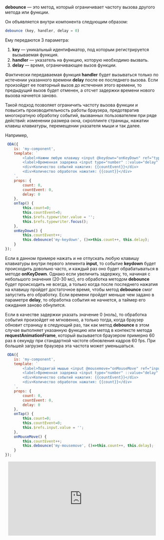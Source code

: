**debounce** — это метод, который ограничивает частоту вызова другого метода или функции.

Он объявляется внутри компонента следующим образом:

```javascript
debounce (key, handler, delay = 0)
```

Ему передаются 3 параметра:

1. **key** — уникальный идентификатор, под которым регистрируется вызываемая функция.
1. **handler** — указатель на функцию, которую необходимо вызвать.
1. **delay** — время, ограничивающее вызов функции.

Фактически передаваемая функция **handler** будет вызываться только по истечении указанного времени **delay** после ее последнего вызова. Если произойдет ее повторный вызов до истечения этого времени, то предыдущий вызов будет отменен, а отсчет задержки времени нового вызова начнется заново.

Такой подход позволяет ограничить частоту вызова функции и повысить производительность работы браузера, предотвратив многократную обработку событий, вызванных пользователем при ряде действий: изменении размера окна, скроллинге страницы, нажатии клавиш клавиатуры, перемещении указателя мыши и так далее.

Например,

```javascript _run_edit_[my-component.js]
 ODA({
    is: 'my-component',
    template: `
        <label>Нажми любую клавишу <input @keydown="onKeyDown" ref="typewriter"> </label> <button @tap="onTap">Очистить</button><br>
        <label>Временная задержка <input type="number" ::value="delay" step="10">, мс</label>
        <div>Количество событий нажатия: {{countEvent}}</div>
        <div>Количество обработок нажатия: {{count}}</div>
    `,
    props: {
        count: 0,
        countEvent: 0,
        delay: 0
    },
    onTap() {
        this.count=0;
        this.countEvent=0;
        this.$refs.typewriter.value = '';
        this.$refs.typewriter.focus();
    },
    onKeyDown() {
        this.countEvent++;
        this.debounce('my-keydown', ()=>this.count++, this.delay);
    }
});
```

Если в данном примере нажать и не отпускать любую клавишу клавиатуры внутри первого элемента **input**, то событие **keydown** будет происходить довольно часто, и каждый раз оно будет обрабатываться в методе **onKeyDown**. Однако если увеличить задержку, то, начиная с небольшого значения (20-30 мc), его обработка методом **debounce** будет происходить не всегда, а только когда после последнего нажатия на клавишу пройдет достаточное время, чтобы метод **debounce** смог запустить его обработку. Если времени пройдет меньше чем задано в параметре **delay**, то обработка события не начнется, а таймер его ожидания заново обнулится.

Если в качестве задержки указать значение 0 (ноль), то обработка события произойдет не мгновенно, а только тогда, когда браузер обновит страницу в следующий раз, так как метод **debounce** в этом случае выполняет указанную функцию или метод в контексте метода **requestAnimationFrame**, который вызывается браузером примерно 60 раз в секунду при стандартной частоте обновления кадров 60 fps. При большей загрузке браузера эта частота может уменьшаться.

```javascript _run_edit_[my-component.js]
 ODA({
    is: 'my-component',
    template: `
        <label>Подвигай мышью <input @mousemove="onMouseMove" ref="input"> </label> <button @tap="onTap">Очистить</button><br>
        <label>Временная задержка <input type="number" ::value="delay" step="10">, мс</label>
        <div>Количество событий нажатия: {{countEvent}}</div>
        <div>Количество обработок нажатия: {{count}}</div>
    `,
    props: {
        count: 0,
        countEvent: 0,
        delay: 0
    },
    onTap() {
        this.count=0;
        this.countEvent=0;
        this.$refs.input.value = '';
    },
    onMouseMove() {
        this.countEvent++;
        this.debounce('my-mousemove', ()=>this.count++, this.delay);
    }
});
```

<div style="position:relative;padding-bottom:48%; margin:10px">
    <iframe src="https://www.youtube.com/embed/RHud4EO_exo?start=0" frameborder="0" allow="accelerometer; autoplay; encrypted-media; gyroscope; picture-in-picture" allowfullscreen
    	style="position:absolute;width:100%;height:100%;"></iframe>
</div>

